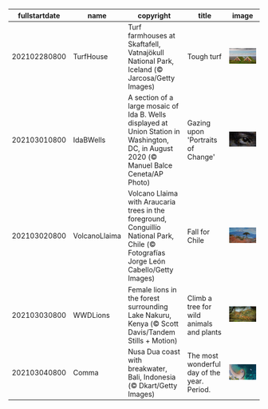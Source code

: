 |fullstartdate|name|copyright|title|image|
|--|--|--|--|--|
202102280800|TurfHouse|Turf farmhouses at Skaftafell, Vatnajökull National Park, Iceland (© Jarcosa/Getty Images)|Tough turf|![](/en-US/2021/03/202102280800TurfHouse.jpg)|
202103010800|IdaBWells|A section of a large mosaic of Ida B. Wells displayed at Union Station in Washington, DC, in August 2020 (© Manuel Balce Ceneta/AP Photo)|Gazing upon 'Portraits of Change'|![](/en-US/2021/03/202103010800IdaBWells.jpg)|
202103020800|VolcanoLlaima|Volcano Llaima with Araucaria trees in the foreground, Conguillío National Park, Chile (© Fotografías Jorge León Cabello/Getty Images)|Fall for Chile|![](/en-US/2021/03/202103020800VolcanoLlaima.jpg)|
202103030800|WWDLions|Female lions in the forest surrounding Lake Nakuru, Kenya (© Scott Davis/Tandem Stills + Motion)|Climb a tree for wild animals and plants|![](/en-US/2021/03/202103030800WWDLions.jpg)|
202103040800|Comma|Nusa Dua coast with breakwater, Bali, Indonesia (© Dkart/Getty Images)|The most wonderful day of the year. Period.|![](/en-US/2021/03/202103040800Comma.jpg)|
